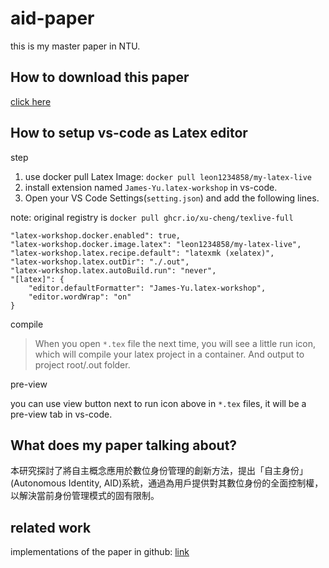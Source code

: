 # aid-paper

this is my master paper in NTU.

## How to download this paper

[click here](https://leon123858.github.io/aid-paper/)

## How to setup vs-code as Latex editor

step

1. use docker pull Latex Image: `docker pull leon1234858/my-latex-live`
2. install extension named `James-Yu.latex-workshop` in vs-code.
3. Open your VS Code Settings(`setting.json`) and add the following lines.

note: original registry is `docker pull ghcr.io/xu-cheng/texlive-full`

```
"latex-workshop.docker.enabled": true,
"latex-workshop.docker.image.latex": "leon1234858/my-latex-live",
"latex-workshop.latex.recipe.default": "latexmk (xelatex)",
"latex-workshop.latex.outDir": "./.out",
"latex-workshop.latex.autoBuild.run": "never",
"[latex]": {
	"editor.defaultFormatter": "James-Yu.latex-workshop",
	"editor.wordWrap": "on"
}
```

compile

> When you open `*.tex` file the next time, you will see a little run icon, which will compile your latex project in a container. And output to project root/.out folder.

pre-view

you can use view button next to run icon above in `*.tex` files, it will be a pre-view tab in vs-code.

## What does my paper talking about?

本研究探討了將自主概念應用於數位身份管理的創新方法，提出「自主身份」(Autonomous Identity, AID)系統，通過為用戶提供對其數位身份的全面控制權，以解決當前身份管理模式的固有限制。

## related work

implementations of the paper in github: [link](https://github.com/leon123858/aid)
